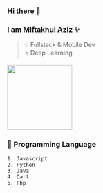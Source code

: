 ### Hi there 👋

### I am Miftakhul Aziz ✨ 

> 💡 Fullstack & Mobile Dev  
> ⭐ Deep Learning


<img float="right" margin-right="20em" height="150em" src="https://github-readme-stats.vercel.app/api?hide_border=false&username=mift019&theme=default&show_icons=true" />

### 🌱 Programming Language
```
1. Javascript
2. Python
3. Java
4. Dart
5. Php
```


<!--
**mift019/mift019** is a ✨ _special_ ✨ repository because its `README.md` (this file) appears on your GitHub profile.

Here are some ideas to get you started:

- 🔭 I’m currently working on ...
- 🌱 I’m currently learning ...
- 👯 I’m looking to collaborate on ...
- 🤔 I’m looking for help with ...
- 💬 Ask me about ...
- 📫 How to reach me: ...
- 😄 Pronouns: ...
- ⚡ Fun fact: ...

-->
